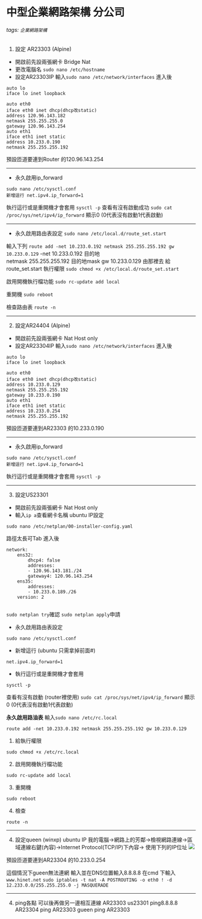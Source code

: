 # 中型企業網路架構 分公司
###### tags: `企業網路架構`
1. 設定 AR23303  (Alpine)
* 開啟前先設兩張網卡 Bridge Nat
* 更改電腦名 `sudo nano /etc/hostname` 
* 設定AR23303IP
輸入`sudo nano /etc/network/interfaces`
進入後
```
auto lo
iface lo inet loopback

auto eth0
iface eth0 inet dhcp(dhcp改static)
address 120.96.143.182
netmask 255.255.255.0
gateway 120.96.143.254
auto eth1
iface eth1 inet static
address 10.233.0.190
netmask 255.255.255.192

```
預設匝道要連到Router 的120.96.143.254

---

* 永久啟用ip_forward
```
sudo nano /etc/sysctl.conf 
新增這行 net.ipv4.ip_forward=1
```
執行這行或是重開機才會套用 `sysctl -p`
查看有沒有啟動成功
 `sudo cat /proc/sys/net/ipv4/ip_forward`
 顯示0 (0代表沒有啟動1代表啟動)
 
---


* 永久啟用路由表設定
`sudo nano /etc/local.d/route_set.start`

輸入下列
`route add -net 10.233.0.192 netmask 255.255.255.192 gw 10.233.0.129`
-net 10.233.0.192 目的地  
netmask 255.255.255.192 目的地mask
gw 10.233.0.129 由那裡去
給 route_set.start 執行權限 
`sudo chmod +x /etc/local.d/route_set.start`

啟用開機執行檔功能 
`sudo rc-update add local`

重開機 `sudo reboot`

檢查路由表 `route -n`

---


2. 設定AR24404 (Alpine)
* 開啟前先設兩張網卡 Nat Host only
* 設定AR23304IP
輸入`sudo nano /etc/network/interfaces`
進入後
```
auto lo
iface lo inet loopback

auto eth0
iface eth0 inet dhcp(dhcp改static)
address 10.233.0.129
netmask 255.255.255.192
gateway 10.233.0.190
auto eth1
iface eth1 inet static
address 10.233.0.254
netmask 255.255.255.192

```
預設匝道要連到AR23303 的10.233.0.190

---
* 永久啟用ip_forward
```
sudo nano /etc/sysctl.conf 
新增這行 net.ipv4.ip_forward=1
```
執行這行或是重開機才會套用 `sysctl -p`

---
3. 設定US23301
* 開啟前先設兩張網卡 Nat Host only
* 輸入`ip a`查看網卡名稱
ubuntu IP設定
```
sudo nano /etc/netplan/00-installer-config.yaml
```
路徑太長可Tab
進入後
```
network:
    ens32:
        dhcp4: false
        addresses:
        - 120.96.143.181./24
        gateway4: 120.96.143.254
    ens35:
        addresses:
        - 10.233.0.189./26
    version: 2
    
```
`sudo netplan try`確認
`sudo netplan apply`申請

* 永久啟用路由表設定
```
sudo nano /etc/sysctl.conf
```
* 新增這行 (ubuntu 只需拿掉前面#)
```
net.ipv4.ip_forward=1
```
* 執行這行或是重開機才會套用
```
sysctl -p
```
查看有沒有啟動  (router裡使用)
 `sudo cat /proc/sys/net/ipv4/ip_forward`
 顯示0 (0代表沒有啟動1代表啟動)
 
**永久啟用路油表**
輸入`sudo nano /etc/rc.local`

`route add -net 10.233.0.192 netmask 255.255.255.192 gw 10.233.0.129`
1. 給執行權限
```
sudo chmod +x /etc/rc.local
```
2. 啟用開機執行檔功能
```
sudo rc-update add local
```
3. 重開機
```
sudo reboot
```
4. 檢查
```
route -n
```


 
 
---

4. 設定queen (winxp) 
ubuntu IP
我的電腦→網路上的芳鄰→檢視網路連線→區域連線右鍵(內容)→Internet Protocol(TCP/IP)下內容→
使用下列的IP位址
![](https://i.imgur.com/7tFIql1.jpg)

預設匝道要連到AR23304 的10.233.0.254

這個情況下gueen無法連網 輸入並在DNS位置輸入8.8.8.8
在cmd 下輸入`www.hinet.net`
`sudo iptables -t nat -A POSTROUTING -o eth0 ! -d 12.233.0.0/255.255.255.0 -j MASQUERADE`

---
4. ping各點  可以後再做另一邊相互連線
AR23303 us23301 ping8.8.8.8 
AR23304 ping AR23303 
gueen ping AR23303